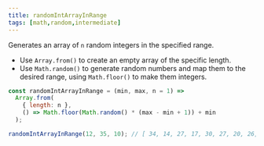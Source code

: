 ```yaml
---
title: randomIntArrayInRange
tags: [math,random,intermediate]
---
```


Generates an array of `n` random integers in the specified range.

- Use `Array.from()` to create an empty array of the specific length.
- Use `Math.random()` to generate random numbers and map them to the desired range, using `Math.floor()` to make them integers.

```js
const randomIntArrayInRange = (min, max, n = 1) =>
  Array.from(
    { length: n },
    () => Math.floor(Math.random() * (max - min + 1)) + min
  );
```

```js
randomIntArrayInRange(12, 35, 10); // [ 34, 14, 27, 17, 30, 27, 20, 26, 21, 14 ]
```
